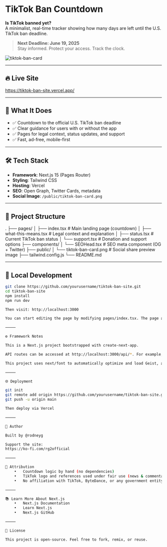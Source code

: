 # TikTok Ban Countdown

**Is TikTok banned yet?**  
A minimalist, real-time tracker showing how many days are left until the U.S. TikTok ban deadline.

> **Next Deadline: June 19, 2025**  
> Stay informed. Protect your access. Track the clock.

![tiktok-ban-card](https://github.com/user-attachments/assets/438d2715-5d42-4c8f-a893-b71445c1d1dc)

---

## 🔥 Live Site

https://tiktok-ban-site.vercel.app/

---

## 📌 What It Does

- ✅ Countdown to the official U.S. TikTok ban deadline  
- ✅ Clear guidance for users with or without the app  
- ✅ Pages for legal context, status updates, and support  
- ✅ Fast, ad-free, mobile-first

---

## 🛠 Tech Stack

- **Framework**: Next.js 15 (Pages Router)
- **Styling**: Tailwind CSS
- **Hosting**: Vercel
- **SEO**: Open Graph, Twitter Cards, metadata
- **Social Image**: `/public/tiktok-ban-card.png`

---

## 📂 Project Structure

.
├── pages/
│   ├── index.tsx              # Main landing page (countdown)
│   ├── what-this-means.tsx    # Legal context and explanation
│   ├── status.tsx             # Current TikTok ban status
│   └── support.tsx            # Donation and support options
├── components/
│   └── SEOHead.tsx            # SEO meta component (OG + Twitter)
├── public/
│   └── tiktok-ban-card.png    # Social share preview image
├── tailwind.config.js
└── README.md

---

## 🚀 Local Development

```bash
git clone https://github.com/yourusername/tiktok-ban-site.git
cd tiktok-ban-site
npm install
npm run dev

Then visit: http://localhost:3000

You can start editing the page by modifying pages/index.tsx. The page auto-updates as you edit the file.

⸻

⚙️ Framework Notes

This is a Next.js project bootstrapped with create-next-app.

API routes can be accessed at http://localhost:3000/api/*. For example, pages/api/hello.ts maps to /api/hello.

This project uses next/font to automatically optimize and load Geist, a new font family for Vercel.

⸻

🌐 Deployment

git init
git remote add origin https://github.com/yourusername/tiktok-ban-site.git
git push -u origin main

Then deploy via Vercel

⸻

🧠 Author

Built by @rodneyg

Support the site:
https://ko-fi.com/rg2official

⸻

📣 Attribution
	•	Countdown logic by hand (no dependencies)
	•	TikTok logo and references used under fair use (news & commentary)
	•	No affiliation with TikTok, ByteDance, or any government entity

⸻

📚 Learn More About Next.js
	•	Next.js Documentation
	•	Learn Next.js
	•	Next.js GitHub

⸻

📢 License

This project is open-source. Feel free to fork, remix, or reuse.
